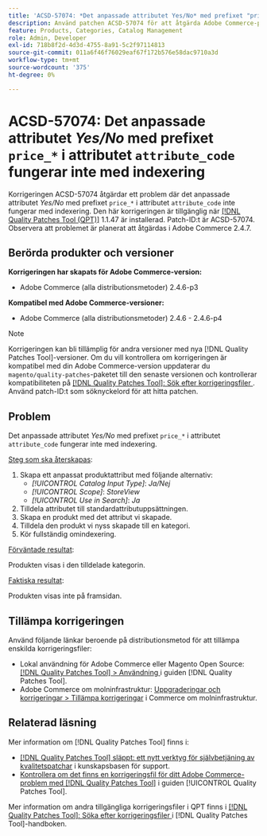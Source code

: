 ```yaml
---
title: 'ACSD-57074: *Det anpassade attributet Yes/No* med prefixet "price_*" i attributet "attribute_code" fungerar inte med indexering'
description: Använd patchen ACSD-57074 för att åtgärda Adobe Commerce-problemet där det anpassade attributet *Yes/No* med prefixet "price_*" i attributet "attribute_code" inte fungerar med indexering.
feature: Products, Categories, Catalog Management
role: Admin, Developer
exl-id: 718b8f2d-4d3d-4755-8a91-5c2f97114813
source-git-commit: 011a6f46f76029eaf67f172b576e58dac9710a3d
workflow-type: tm+mt
source-wordcount: '375'
ht-degree: 0%

---
```


# ACSD-57074: Det anpassade attributet *Yes/No* med prefixet `price_*` i attributet `attribute_code` fungerar inte med indexering

Korrigeringen ACSD-57074 åtgärdar ett problem där det anpassade attributet *Yes/No* med prefixet `price_*` i attributet `attribute_code` inte fungerar med indexering. Den här korrigeringen är tillgänglig när [[!DNL Quality Patches Tool (QPT)]](https://experienceleague.adobe.com/en/docs/commerce-operations/tools/quality-patches-tool/quality-patches-tool-to-self-serve-quality-patches) 1.1.47 är installerad. Patch-ID:t är ACSD-57074. Observera att problemet är planerat att åtgärdas i Adobe Commerce 2.4.7.

## Berörda produkter och versioner

**Korrigeringen har skapats för Adobe Commerce-version:**

* Adobe Commerce (alla distributionsmetoder) 2.4.6-p3

**Kompatibel med Adobe Commerce-versioner:**

* Adobe Commerce (alla distributionsmetoder) 2.4.6 - 2.4.6-p4

>[!NOTE]
>
>Korrigeringen kan bli tillämplig för andra versioner med nya [!DNL Quality Patches Tool]-versioner. Om du vill kontrollera om korrigeringen är kompatibel med din Adobe Commerce-version uppdaterar du `magento/quality-patches`-paketet till den senaste versionen och kontrollerar kompatibiliteten på [[!DNL Quality Patches Tool]: Sök efter korrigeringsfiler ](https://experienceleague.adobe.com/tools/commerce-quality-patches/index.html). Använd patch-ID:t som söknyckelord för att hitta patchen.

## Problem

Det anpassade attributet *Yes/No* med prefixet `price_*` i attributet `attribute_code` fungerar inte med indexering.

<u>Steg som ska återskapas</u>:

1. Skapa ett anpassat produktattribut med följande alternativ:
   * *[!UICONTROL Catalog Input Type]*: *Ja/Nej*
   * *[!UICONTROL Scope]*: *StoreView*
   * *[!UICONTROL Use in Search]*: *Ja*
1. Tilldela attributet till standardattributuppsättningen.
1. Skapa en produkt med det attribut vi skapade.
1. Tilldela den produkt vi nyss skapade till en kategori.
1. Kör fullständig omindexering.

<u>Förväntade resultat</u>:

Produkten visas i den tilldelade kategorin.

<u>Faktiska resultat</u>:

Produkten visas inte på framsidan.

## Tillämpa korrigeringen

Använd följande länkar beroende på distributionsmetod för att tillämpa enskilda korrigeringsfiler:

* Lokal användning för Adobe Commerce eller Magento Open Source: [[!DNL Quality Patches Tool] > Användning ](/help/tools/quality-patches-tool/usage.md) i guiden [!DNL Quality Patches Tool].
* Adobe Commerce om molninfrastruktur: [Uppgraderingar och korrigeringar > Tillämpa korrigeringar](https://experienceleague.adobe.com/docs/commerce-cloud-service/user-guide/develop/upgrade/apply-patches.html) i Commerce om molninfrastruktur.

## Relaterad läsning

Mer information om [!DNL Quality Patches Tool] finns i:

* [[!DNL Quality Patches Tool] släppt: ett nytt verktyg för självbetjäning av kvalitetspatchar](https://experienceleague.adobe.com/en/docs/commerce-operations/tools/quality-patches-tool/quality-patches-tool-to-self-serve-quality-patches) i kunskapsbasen för support.
* [Kontrollera om det finns en korrigeringsfil för ditt Adobe Commerce-problem med  [!DNL Quality Patches Tool]](/help/tools/quality-patches-tool/patches-available-in-qpt/check-patch-for-magento-issue-with-magento-quality-patches.md) i guiden [!UICONTROL Quality Patches Tool].


Mer information om andra tillgängliga korrigeringsfiler i QPT finns i [[!DNL Quality Patches Tool]: Söka efter korrigeringsfiler ](https://experienceleague.adobe.com/tools/commerce-quality-patches/index.html) i [!DNL Quality Patches Tool]-handboken.
